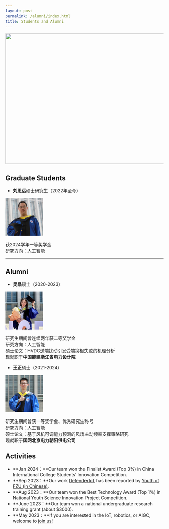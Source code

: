 ```yaml
---
layout: post
permalink: /alumni/index.html
title: Students and Alumni
---
```


<div class="second">
<img src="/images/alumni/team2.JPG" width="624" height="416">
</div>

## Graduate Students

- **刘思远**硕士研究生（2022年至今）

<img src="/images/alumni/liuxin.JPG" class="thumbnail" width="120" height="120">

获2024学年一等奖学金
<br>研究方向：人工智能

---

## Alumni

- **吴晶**硕士（2020-2023）

<img src="/images/alumni/wujing.jpg" class="thumbnail" width="120" height="120">

研究生期间曾连续两年获二等奖学金
<br>研究方向：人工智能
<br>硕士论文：HVDC送端扰动引发受端换相失败的机理分析
<br>现就职于**中国能建浙江省电力设计院**




- **王正**硕士（2021-2024）
<img src="/images/alumni/wangzheng.JPG" class="thumbnail" width="120" height="120">

研究生期间曾获一等奖学金、优秀研究生称号
<br>研究方向：人工智能
<br>硕士论文：基于风机可调能力预测的风场主动频率支撑策略研究
<br>现就职于**国网北京电力朝阳供电公司**


## Activities

- **Jan 2024：**Our team won the Finalist Award (Top 3%) in China International College Students’ Innovation Competition.
- **Sep 2023：**Our work [DefenderIoT](https://fzuiot.site/) has been reported by [Youth of FZU (in Chinese)](https://mp.weixin.qq.com/s/MF2NJQtEHsVwsm8Ym-l7Gg).
- **Aug 2023：**Our team won the Best Technology Award (Top 1%) in National Youth Science Innovation Project Competition.
- **June 2023：**Our team won a national undergraduate research training grant (about $3000).
- **May 2023：**If you are interested in the IoT, robotics, or AIGC, welcome to [join us!](https://fzuiot.site/english/)<br>



